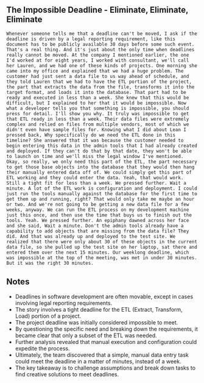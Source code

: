 ## The Impossible Deadline - Eliminate, Eliminate, Eliminate
```
Whenever someone tells me that a deadline can't be moved, I ask if the deadline is driven by a legal reporting requirement, like this document has to be publicly available 30 days before some such event. That's a real thing. And it's just about the only time when deadlines really cannot be moved. At the company I mentioned earlier, the one I'd worked at for eight years, I worked with consultant, we'll call her Lauren, and we had one of these kinds of projects. One morning she came into my office and explained that we had a huge problem. The customer had just sent a data file to us way ahead of schedule, and they told Lauren that we had to have the ETL portion of the project, the part that extracts the data from the file, transforms it into the target format, and loads it into the database. That part had to be ready and executed in less than a week. She knew that this would be difficult, but I explained to her that it would be impossible. Now what a developer tells you that something is impossible, you should press for detail. I'll show you why. It truly was impossible to get that ETL ready in less than a week. Their data files were extremely complex and relied on files from multiple vendors, most of which we didn't even have sample files for. Knowing what I did about Lean I pressed back, Why specifically do we need the ETL done in this timeline? She answered that it was because the customer needed to begin entering this data in the admin tools that I had already created and deployed. If they can't do that by that date, they won't be able to launch on time and we'll miss the legal window I've mentioned. Okay, so really, we only need this part of the ETL, the part necessary to get those base objects into the database that they would then hang their manually entered data off of. We could simply get this part of ETL working and they could enter the data. Yeah, that would work. Still a tight fit for less than a week. We pressed further. Wait a minute. A lot of the ETL work is configuration and deployment. I could just run the tools manually against the database for the first time to get them up and running, right? That would only take me maybe an hour or two. And we're not going to be getting a new data file for a few weeks, anyway. We can run the ETL process on my development machine just this once, and then use the time that buys us to finish out the tools. Yeah. We pressed further. An epiphany dawned across her face and she said, Wait a minute. Don't the admin tools already have a capability to add objects that are missing from the data file? They did. And that was already up and deployed to the test site. We realized that there were only about 30 of these objects in the current data file, so she pulled up the test site on her laptop, sat there and entered them over the next 15 minutes. Our weeklong deadline, which was impossible at the top of the meeting, was met in under 30 minutes. But it was the right 30 minutes.
```

## Notes
- Deadlines in software development are often movable, except in cases involving legal reporting requirements.
- The story involves a tight deadline for the ETL (Extract, Transform, Load) portion of a project.
- The project deadline was initially considered impossible to meet.
- By questioning the specific need and breaking down the requirements, it became clear that only a subset of the ETL was needed.
- Further analysis revealed that manual execution and configuration could expedite the process.
- Ultimately, the team discovered that a simple, manual data entry task could meet the deadline in a matter of minutes, instead of a week.
- The key takeaway is to challenge assumptions and break down tasks to find creative solutions to meet deadlines.